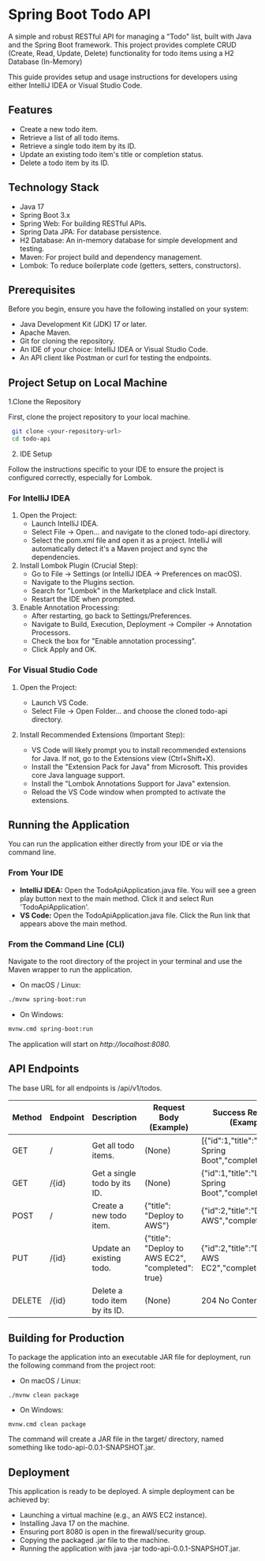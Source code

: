 # Spring Boot Todo API
A simple and robust RESTful API for managing a "Todo" list, 
built with Java and the Spring Boot framework. This project provides 
complete CRUD (Create, Read, Update, Delete) functionality for todo items using a
H2 Database (In-Memory)

This guide provides setup and usage instructions for developers using either IntelliJ IDEA or Visual Studio Code.

## Features
- Create a new todo item. 
- Retrieve a list of all todo items. 
- Retrieve a single todo item by its ID. 
- Update an existing todo item's title or completion status. 
- Delete a todo item by its ID.

## Technology Stack
- Java 17 
- Spring Boot 3.x 
- Spring Web: For building RESTful APIs. 
- Spring Data JPA: For database persistence. 
- H2 Database: An in-memory database for simple development and testing. 
- Maven: For project build and dependency management. 
- Lombok: To reduce boilerplate code (getters, setters, constructors).

## Prerequisites
Before you begin, ensure you have the following installed on your system:
- Java Development Kit (JDK) 17 or later.
- Apache Maven.
- Git for cloning the repository.
- An IDE of your choice: IntelliJ IDEA or Visual Studio Code.
- An API client like Postman or curl for testing the endpoints.

## Project Setup on Local Machine
1.Clone the Repository
   
First, clone the project repository to your local machine.
```bash
 git clone <your-repository-url>
 cd todo-api
```
2. IDE Setup
   
Follow the instructions specific to your IDE to ensure the project is configured correctly, especially for Lombok.

### For IntelliJ IDEA
1. Open the Project:
    - Launch IntelliJ IDEA. 
    - Select File -> Open... and navigate to the cloned todo-api directory. 
    - Select the pom.xml file and open it as a project. IntelliJ will automatically detect it's a Maven project and sync the dependencies.
2. Install Lombok Plugin (Crucial Step):
   - Go to File -> Settings (or IntelliJ IDEA -> Preferences on macOS).
   - Navigate to the Plugins section.
   - Search for "Lombok" in the Marketplace and click Install.
   - Restart the IDE when prompted.
3. Enable Annotation Processing:
   - After restarting, go back to Settings/Preferences.
   - Navigate to Build, Execution, Deployment -> Compiler -> Annotation Processors.
   - Check the box for "Enable annotation processing".
   - Click Apply and OK.
   
### For Visual Studio Code
1. Open the Project:
   - Launch VS Code.
   - Select File -> Open Folder... and choose the cloned todo-api directory.
   
2. Install Recommended Extensions (Important Step):
   - VS Code will likely prompt you to install recommended extensions for Java. If not, go to the Extensions view (Ctrl+Shift+X).
   - Install the "Extension Pack for Java" from Microsoft. This provides core Java language support.
   - Install the "Lombok Annotations Support for Java" extension.
   - Reload the VS Code window when prompted to activate the extensions.

## Running the Application
You can run the application either directly from your IDE or via the command line.

### From Your IDE
- **IntelliJ IDEA:** Open the TodoApiApplication.java file. You will see a green play button next to the main method. Click it and select Run 'TodoApiApplication'.
- **VS Code:** Open the TodoApiApplication.java file. Click the Run link that appears above the main method.
### From the Command Line (CLI)
Navigate to the root directory of the project in your terminal and use the Maven wrapper to run the application.

- On macOS / Linux:
```bash
./mvnw spring-boot:run
```
- On Windows:
```bash
mvnw.cmd spring-boot:run
```

The application will start on *http://localhost:8080.*

## API Endpoints
The base URL for all endpoints is /api/v1/todos.

| Method | Endpoint | Description                   | Request Body (Example)                            | Success Response (Example)                               |
|--------|----------|-------------------------------|---------------------------------------------------|----------------------------------------------------------|
| GET    | /        | Get all todo items.           | (None)                                            | [{"id":1,"title":"Learn Spring Boot","completed":false}] |
| GET    | /{id}    | Get a single todo by its ID.  | (None)                                            | {"id":1,"title":"Learn Spring Boot","completed":false}   |
| POST   | /        | Create a new todo item.       | {"title": "Deploy to AWS"}                        | {"id":2,"title":"Deploy to AWS","completed":false}       |    
| PUT    | /{id}    | Update an existing todo.      | {"title": "Deploy to AWS EC2", "completed": true} | {"id":2,"title":"Deploy to AWS EC2","completed":true}    |
| DELETE | /{id}    | Delete a todo item by its ID. | (None)                                            | 204 No Content                                           |

## Building for Production
To package the application into an executable JAR file for deployment, run the following command from the project root:

- On macOS / Linux:
```shell
./mvnw clean package
```
- On Windows:
```shell
mvnw.cmd clean package
```

The command will create a JAR file in the target/ directory, named something like todo-api-0.0.1-SNAPSHOT.jar.

## Deployment

This application is ready to be deployed. A simple deployment can be achieved by:
- Launching a virtual machine (e.g., an AWS EC2 instance). 
- Installing Java 17 on the machine. 
- Ensuring port 8080 is open in the firewall/security group. 
- Copying the packaged .jar file to the machine. 
- Running the application with java -jar todo-api-0.0.1-SNAPSHOT.jar.